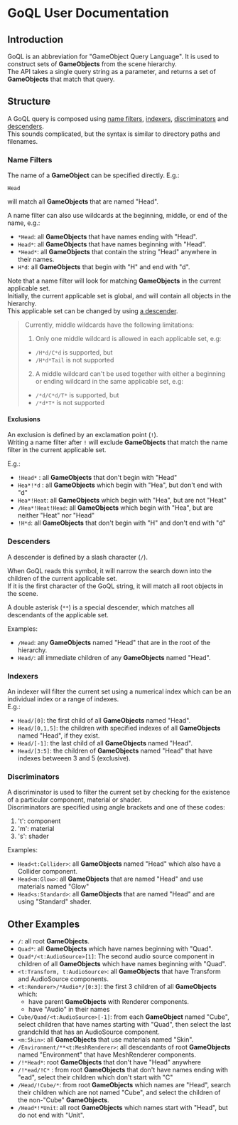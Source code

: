 # GoQL User Documentation


## Introduction 

GoQL is an abbreviation for "GameObject Query Language". 
It is used to construct sets of **GameObjects** from the scene hierarchy.   
The API takes a single query string as a parameter, 
and returns a set of **GameObjects** that match that query.

## Structure

A GoQL query is composed using [name filters](#name-filters), [indexers](#indexers), 
[discriminators](#discriminators) and [descenders](#descenders).   
This sounds complicated, but the syntax is similar to directory paths and filenames.

### Name Filters

The name of a **GameObject** can be specified directly. E.g.:
    
    Head

will match all **GameObjects** that are named "Head".   

A name filter can also use wildcards at the beginning, middle, or end of the name, e.g.:

* `*Head`: all **GameObjects** that have names ending with "Head".
* `Head*`: all **GameObjects** that have names beginning with "Head".
* `*Head*`: all **GameObjects** that contain the string "Head" anywhere in their names.
* `H*d`: all **GameObjects** that begin with "H" and end with "d".

Note that a name filter will look for matching **GameObjects** in the current applicable set.  
Initially, the current applicable set is global, 
and will contain all objects in the hierarchy.   
This applicable set can be changed by using [a descender](#descenders).


> Currently, middle wildcards have the following limitations:
> 1. Only one middle wildcard is allowed in each applicable set, e.g: 
>   * `/H*d/C*d` is supported, but
>   * `/H*d*Tail` is not supported
> 2. A middle wildcard can't be used together with either a beginning or ending wildcard 
>   in the same applicable set, e.g: 
>   * `/*d/C*d/T*` is supported, but
>   * `/*d*T*` is not supported

#### Exclusions

An exclusion is defined by an exclamation point (`!`).  
Writing a name filter after `!` will exclude **GameObjects** that match the name filter 
in the current applicable set.

E.g.:
* `!Head*` : all **GameObjects** that don't begin with  "Head"
* `Hea*!*d` : all **GameObjects** which begin with  "Hea", but don't end with "d"
* `Hea*!Heat`: all **GameObjects** which begin with  "Hea", but are not "Heat"
* `/Hea*!Heat!Head`: all **GameObjects** which begin with  "Hea", but are neither "Heat" nor "Head"
* `!H*d`: all **GameObjects** that don't begin with "H" and don't end with "d"

### Descenders

A descender is defined by a slash character (`/`).

When GoQL reads this symbol, it will narrow the search down into 
the children of the current applicable set.   
If it is the first character of the GoQL string, it will match all root objects in the scene. 

A double asterisk (`**`) is a special descender, which matches all descendants of the applicable set.

Examples:
* `/Head`: any **GameObjects** named "Head" that are in the root of the hierarchy.
* `Head/`: all immediate children of any **GameObjects** named "Head".

### Indexers

An indexer will filter the current set using a numerical index which can be an individual index or a range of indexes.   
E.g.:

* `Head/[0]`: the first child of all **GameObjects** named "Head".
* `Head/[0,1,5]`: the children with specified indexes of all **GameObjects** named "Head", if they exist.   
* `Head/[-1]`: the last child of all **GameObjects** named "Head".
* `Head/[3:5]`: the children of **GameObjects** named "Head" that have indexes betweeen 3 and 5 (exclusive).
   

### Discriminators

A discriminator is used to filter the current set by checking for the existence of a particular component, 
material or shader.   
Discriminators are specified using angle brackets and one of these codes:
1. 't': component
2. 'm': material
3. 's': shader

Examples:
* `Head<t:Collider>`: all **GameObjects** named "Head" which also have a Collider component.
* `Head<m:Glow>`: all **GameObjects** that are named "Head" and use materials named "Glow"
* `Head<s:Standard>`: all **GameObjects** that are named "Head" and are using "Standard" shader.
    
## Other Examples

* `/`: all root **GameObjects**.
* `Quad*`: all **GameObjects** which have names beginning with "Quad".
* `Quad*/<t:AudioSource>[1]`: The second audio source component in children of all **GameObjects** 
  which have names beginning with "Quad".
* `<t:Transform, t:AudioSource>`: all **GameObjects** that have Transform and AudioSource components.    
* `<t:Renderer>/*Audio*/[0:3]`: the first 3 children of all **GameObjects** which:
  * have parent **GameObjects** with Renderer components.
  * have "Audio" in their names
* `Cube/Quad/<t:AudioSource>[-1]`: from each **GameObject** named "Cube", 
  select children that have names starting with "Quad", 
  then select the last grandchild that has an AudioSource component.
* `<m:Skin>`: all **GameObjects** that use materials named "Skin".
* `/Environment/**<t:MeshRenderer>`: all descendants of root **GameObjects** named "Environment" 
  that have MeshRenderer components.
* `/!*Head*`: root **GameObjects** that don't have "Head" anywhere
* `/!*ead/!C*` : from root **GameObjects** that don't have names ending with "ead", select their children which don't start with "C" 
* `/Head/!Cube/*`: from root **GameObjects** which names are "Head", search their children which are not named "Cube", 
  and select the children of the non-"Cube" **GameObjects**.
* `/Head*!*Unit`: all root **GameObjects** which names start with "Head", but do not end with "Unit".

    



